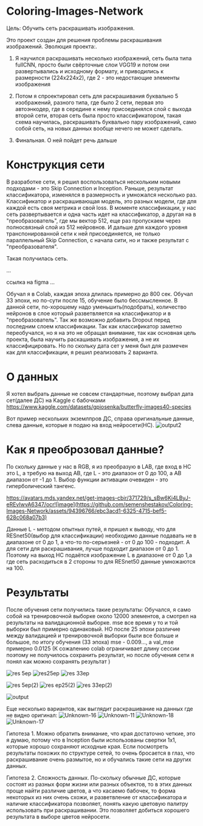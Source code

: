 # Coloring-Images-Network

Цель:
Обучить сеть раскрашивать изображения.

Это проект создан для решения проблемы раскрашивания изображений.
Эволюция проекта:.
  1) Я научился раскрашивать несколько изображений, сеть была типа fullCNN, просто были свёрточные слои VGG19
  и потом они развертывались и исходному формату, и приводились к размерности (224х224х2), где 2 - это недостающие элементы изображения

  2) Потом я спроектировал сеть для раскрашивания буквально 5 изображений, разного типа, где было 2 сети, первая это автоэнкодер, где в середине к нему присоединялся слой с выхода второй сети, вторая сеть была просто классификатором,
  такая схема научилась, раскрашивать буквально пару изображений, само собой сеть, на новых данных вообще нечего не может сделать.

  3) Финальная. О ней пойдет речь дальше

# Конструкция сети

В разработке сети, я решил воспользоваться нескольким новыми подходами - это Skip Connection и Inception. Раньше, результат классификатора, изменялся в размерность и умножался несколько раз. Классификатор и раскрашивающая модель, это разных модели, где для каждой есть своя метрика и свой loss.
В моменте классификации, у нас сеть развертывается и одна часть идет на классификатор, а другая на в "преобразователь", где мы вектор 512, еще раз пропускаем через полносвязный слой из 512 нейровнов. 
И дальше для каждого уровня транспонированной сети к ней присоединяется, не только параллельный Skip Connection, с начала сити, но и также результат с "преобразователя".

Такая получилась сеть.

...

ссылка на figma  ...

Обучал я в Colab, каждая эпоха длилась примерно до 800 сек. Обучал 33 эпохи, но по-сути после 15, обучение было бессмысленное.
В данной сети, по-хорошему надо уменьшить(подобрать), количество нейронов в слое который разветвляется на классификатор и в "преобразователь". Так же возможно добавить Dropout перед последним слоем классификации.
Так как классификатор заметно переобучался, но я на это не обращал внимание, так как основная цель проекта, была научить раскашивать изображения, а не их классифицировать. Но по скольку дата сет у меня был для размечен как для классификации, я решил реализовать 2 варианта.

# О данных

Я хотел выбрать данные не совсем стандартные, поэтому выбрал дата сет(далее ДС) на Kaggle с бабочками 
https://www.kaggle.com/datasets/gpiosenka/butterfly-images40-species


Вот пример нескольких экземлпров ДС, справа оригинальные данные, слева данные, которые я подаю на вход нейросети(НС).
![output2](https://github.com/semenshestakov/Coloring-Images-Network/assets/94396766/c61b9bac-d60c-40df-99e1-b52c6b6fbbab)


# Как я преоброзовал данные? 
По скольку данные у нас в RGB, я из преобразую в LAB, где вход в НС это L, а требую на выход AB, где L - это диапазон от 0 до 100, а AB диапазон от -1 до 1. Выбор функции активации очевиден - это гиперболический тангенс.

https://avatars.mds.yandex.net/get-images-cbir/371729/s_sBw6Ki4LByJ-eREvIwvA6347/ocr![image](https://github.com/semenshestakov/Coloring-Images-Network/assets/94396766/ebc3acd1-6325-4715-bef5-628c068a07b3)

Данные L -  методом опытных путей, я пришел к выводу, что для RESnet50(выбор для классификации) необходимо данные подавать не в диапазоне от 0 до 1, а что-то по-серьезней - от 0 до 100 - подходит. А для сети для раскрашивания, лучше подходит диапазон от 0 до 1. 
Поэтому на выход НС подаётся изображение L в диапазоне от 0 до 1,а где сеть расходиться в 2 стороны то для RESnet50 данные умножаются на 100. 

# Результаты 
После обучения сети получились такие результаты:
Обучался, я само собой на тренировочной выборке около 12000 элементов, а смотрел на результаты на валидационной выборке. mse все время у то и той выборки был примерно одинаковый. НО после 25 эпохи различие между валидацией и тренировочной выборки были все больше и большое, по итогу обучения (33 эпоха) mse - 0.009..., а val_mse примерно 0.0125 (К сожалению colab ограничивает длину сессии поэтому не получилось сохранить результат, но после обучения сети я понял как можно сохранять результат )

![res 5ep](https://github.com/semenshestakov/Coloring-Images-Network/assets/94396766/efa8a3c0-783b-421a-9927-d73f4c27561e)
![res25ep](https://github.com/semenshestakov/Coloring-Images-Network/assets/94396766/fce19c8a-2a33-40fc-b352-52bd5baa28c1)
![res 33ep](https://github.com/semenshestakov/Coloring-Images-Network/assets/94396766/67d4305b-386a-47c5-a9b9-88c102821e96)

![res 5ep(2)](https://github.com/semenshestakov/Coloring-Images-Network/assets/94396766/da982216-bed9-4217-84aa-14df597eac97)
![res ep25(2)](https://github.com/semenshestakov/Coloring-Images-Network/assets/94396766/adee61a7-1b10-4c62-8a7e-0ba0f6108e8a)
![res 33ep(2)](https://github.com/semenshestakov/Coloring-Images-Network/assets/94396766/29e234a3-dd1c-4c53-b921-2285be85b11d)

![output](https://github.com/semenshestakov/Coloring-Images-Network/assets/94396766/271ea7ce-9795-45ee-afbd-9f86b1b48ca3)


Еще несколько вариантов, как выглядит раскрашивание на данных где не видно оригинал:
![Unknown-16](https://github.com/semenshestakov/Coloring-Images-Network/assets/94396766/8eefb1f4-a417-4fe4-ab73-30d76e86431a)
![Unknown-11](https://github.com/semenshestakov/Coloring-Images-Network/assets/94396766/597d2061-63fd-422a-8458-28a79600fdf0)
![Unknown-18](https://github.com/semenshestakov/Coloring-Images-Network/assets/94396766/ea20f00f-94af-469e-988e-0e2106d8deb0)
![Unknown-17](https://github.com/semenshestakov/Coloring-Images-Network/assets/94396766/a5d35f68-70ed-4396-9f31-f90e58623030)


Гипотеза 1. Можно обратить внимание, что края достаточно четкие, это я думаю, потому что в Inception были использованы свертки 1х1, которые хорошо сохраняют исходные края.
Если посмотреть результаты похожих по структуре сетей, то очень бросается в глаз, что раскрашивание очень размытое, но и обучались такие сети на других данных. 

Гипотеза 2. Сложность данных. По-скольку обычные ДС, которые состоят из разных форм жизни или разных объектов, то в этих данных проще найти различие цветов, а что касаемо бабочек, то форма некоторых из них очень схожи, и разветвление от классификатора и наличие классификатора позволяет, понять какую цветовую палитру использовать при раскрашивании. Это позволяет добиться хорошего результата в выборе цветов нейросети.

